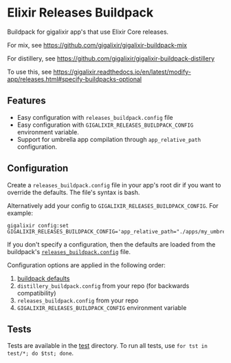 # Elixir Releases Buildpack

Buildpack for gigalixir app's that use Elixir Core releases.

For mix, see https://github.com/gigalixir/gigalixir-buildpack-mix

For distillery, see https://github.com/gigalixir/gigalixir-buildpack-distillery

To use this, see https://gigalixir.readthedocs.io/en/latest/modify-app/releases.html#specify-buildpacks-optional



## Features

* Easy configuration with `releases_buildpack.config` file 
* Easy configuration with `GIGALIXIR_RELEASES_BUILDPACK_CONFIG` environment variable.
* Support for umbrella app compilation through `app_relative_path` configuration.



## Configuration

Create a `releases_buildpack.config` file in your app's root dir if you want to override the defaults.
The file's syntax is bash.

Alternatively add your config to `GIGALIXIR_RELEASES_BUILDPACK_CONFIG`.
For example:
```
gigalixir config:set GIGALIXIR_RELEASES_BUILDPACK_CONFIG='app_relative_path="./apps/my_umbrella"'
```

If you don't specify a configuration, then the defaults are loaded from the buildpack's
[`releases_buildpack.config`](/releases_buildpack.config) file.

Configuration options are applied in the following order:
1. [buildpack defaults](/releases_buildpack.config)
2. `distillery_buildpack.config` from your repo (for backwards compatibility)
3. `releases_buildpack.config` from your repo
4. `GIGALIXIR_RELEASES_BUILDPACK_CONFIG` environment variable



## Tests

Tests are available in the [test](test) directory.
To run all tests, use `for tst in test/*; do $tst; done`.
